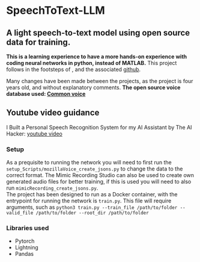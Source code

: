 # SpeechToText-LLM
## A light speech-to-text model using open source data for training.  

**This is a learning experience to have a more hands-on experience with coding neural networks in python, instead of MATLAB.**
This project follows in the footsteps of , and the associated [github](https://github.com/LearnedVector/A-Hackers-AI-Voice-Assistant).  

Many changes have been made between the projects, as the project is four years old, and without explanatory comments.
**The open source voice database used: [Common voice](https://commonvoice.mozilla.org/en)**  

## Youtube video guidance
I Built a Personal Speech Recognition System for my AI Assistant by The AI Hacker: [youtube video](https://www.youtube.com/watch?v=YereI6Gn3bM)

### Setup
As a prequisite to running the network you will need to first run the `setup_Scripts/mozillaVoice_create_jsons.py` to change the data to the correct format. The Mimic Recording Studio can also be used to create own generated audio files for better training, if this is used you will need to also run `mimicRecording_create_jsons.py`.  
The project has been designed to run as a Docker container, with the entrypoint for running the network is `train.py`. This file will require arguments, such as `python3 train.py --train_file /path/to/folder --valid_file /path/to/folder --root_dir /path/to/folder`


### Libraries used
+ Pytorch
+ Lightning
+ Pandas
